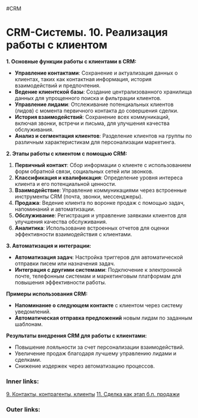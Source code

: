 #CRM 

# CRM-Системы. 10. Реализация работы с клиентом

**1. Основные функции работы с клиентами в CRM:**

- **Управление контактами**: Сохранение и актуализация данных о клиентах, таких как контактная информация, история взаимодействий и предпочтения.
- **Ведение клиентской базы**: Создание централизованного хранилища данных для упрощенного поиска и фильтрации клиентов.
- **Управление лидами**: Отслеживание потенциальных клиентов (лидов) с момента первичного контакта до совершения сделки.
- **История взаимодействий**: Сохранение всех коммуникаций, включая звонки, встречи и письма, для улучшения качества обслуживания.
- **Анализ и сегментация клиентов**: Разделение клиентов на группы по различным характеристикам для персонализации маркетинга.

**2. Этапы работы с клиентом с помощью CRM:**

1. **Первичный контакт**: Сбор информации о клиенте с использованием форм обратной связи, социальных сетей или звонков.
2. **Классификация и квалификация**: Определение уровня интереса клиента и его потенциальной ценности.
3. **Взаимодействие**: Управление коммуникациями через встроенные инструменты CRM (почта, звонки, мессенджеры).
4. **Продажа**: Ведение клиента по воронке продаж с помощью задач, напоминаний и автоматизации.
5. **Обслуживание**: Регистрация и управление заявками клиентов для улучшения качества обслуживания.
6. **Аналитика**: Использование встроенных отчетов для оценки эффективности взаимодействия с клиентами.

**3. Автоматизация и интеграции:**

- **Автоматизация задач**: Настройка триггеров для автоматической отправки писем или назначения задач.
- **Интеграция с другими системами**: Подключение к электронной почте, телефонным системам и маркетинговым платформам для повышения эффективности работы.

**Примеры использования CRM:**

- **Напоминание о следующем контакте** с клиентом через систему уведомлений.
- **Автоматическая отправка предложений** новым лидам по заданным шаблонам.

**Результаты внедрения CRM для работы с клиентами:**

- Повышение лояльности за счет персонализации взаимодействий.
- Увеличение продаж благодаря лучшему управлению лидами и сделками.
- Снижение издержек через автоматизацию процессов.

### Inner links:
[9. Контакты, контрагенты, клиенты](2.%20Knowledge/IT%20продукты/CRM/9.%20Контакты,%20контрагенты,%20клиенты.md)
[11. Сделка как этап б.п. продажи](2.%20Knowledge/IT%20продукты/CRM/11.%20Сделка%20как%20этап%20б.п.%20продажи.md)
### Outer links: